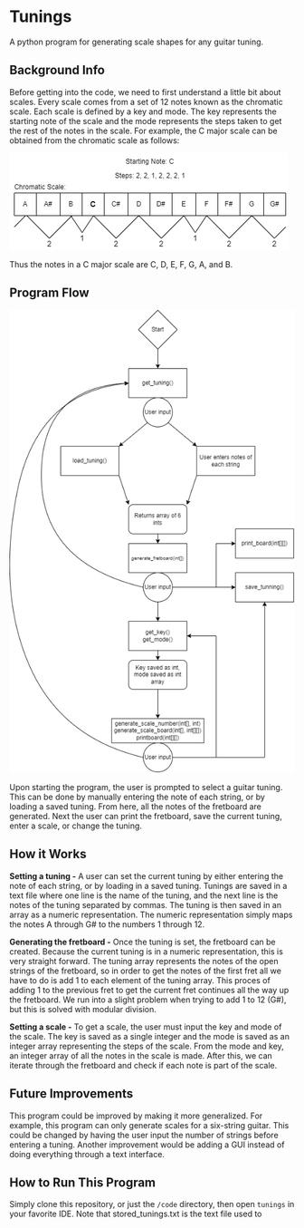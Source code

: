 # Tunings
A python program for generating scale shapes for any guitar tuning.

## Background Info
Before getting into the code, we need to first understand a little bit about scales. Every scale comes from a set
of 12 notes known as the chromatic scale. Each scale is defined by a key and mode. The key represents the 
starting note of the scale and the mode represents the steps taken to get the rest of the notes in the scale.
For example, the C major scale can be obtained from the chromatic scale as follows:

![Scale](https://github.com/aalleexxss/Tunings/blob/master/images/scale.PNG)

Thus the notes in a C major scale are C, D, E, F, G, A, and B.

## Program Flow

![Scale](https://github.com/aalleexxss/Tunings/blob/master/images/programFlow.PNG)

Upon starting the program, the user is prompted to select a guitar tuning. This can be done by manually entering
the note of each string, or by loading a saved tuning. From here, all the notes of the fretboard are generated.
Next the user can print the fretboard, save the current tuning, enter a scale, or change the tuning.

## How it Works

**Setting a tuning -** A user can set the current tuning by either entering the note of each string, or by loading
in a saved tuning. Tunings are saved in a text file where one line is the name of the tuning, and the next line is 
the notes of the tuning separated by commas. The tuning is then saved in an array as a numeric representation. The 
numeric representation simply maps the notes A through G# to the numbers 1 through 12.

**Generating the fretboard -** Once the tuning is set, the fretboard can be created. Because the current tuning is in
a numeric representation, this is very straight forward. The tuning array represents the notes of the open strings of 
the fretboard, so in order to get the notes of the first fret all we have to do is add 1 to each element of the tuning
array. This proces of adding 1 to the previous fret to get the current fret continues all the way up the fretboard. 
We run into a slight problem when trying to add 1 to 12 (G#), but this is solved with modular division.

**Setting a scale -** To get a scale, the user must input the key and mode of the scale. The key is saved as a single
integer and the mode is saved as an integer array representing the steps of the scale. From the mode and key, an integer
array of all the notes in the scale is made. After this, we can iterate through the fretboard and check if each note
is part of the scale.

## Future Improvements 

This program could be improved by making it more generalized. For example, this program can only generate scales for a
six-string guitar. This could be changed by having the user input the number of strings before entering a tuning. 
Another improvement would be adding a GUI instead of doing everything through a text interface. 

## How to Run This Program

Simply clone this repository, or just the ````/code```` directory, then open ````tunings```` in your favorite IDE.
Note that stored_tunings.txt is the text file used to 